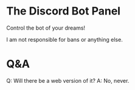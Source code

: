 # The Discord Bot Panel
Control the bot of your dreams!

I am not responsible for bans or anything else.

# Q&A

Q: Will there be a web version of it?
A: No, never.
